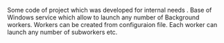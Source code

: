 Some code of project which was developed for internal needs .
Base of Windows service which allow to launch any number of Background workers.
Workers can be created from configuraion file.
Each worker can launch any number of subworkers etc.
